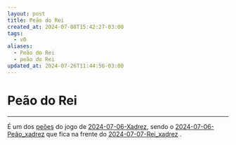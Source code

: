 ```yaml
---
layout: post
title: Peão do Rei
created_at: 2024-07-08T15:42:27-03:00
tags:
  - v0
aliases:
  - Peão do Rei
  - peão do Rei
updated_at: 2024-07-26T11:44:56-03:00
---
```

# Peão do Rei
---

É um dos [peões](_insight/2024/07/2024-07-06-Peão_xadrez.md) do jogo de [2024-07-06-Xadrez](api/2024/07/2024-07-06-Xadrez.md), sendo o [2024-07-06-Peão_xadrez](_insight/2024/07/2024-07-06-Peão_xadrez.md) que fica na frente do [2024-07-07-Rei_xadrez](_insight/2024/07/2024-07-07-Rei_xadrez.md) .